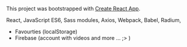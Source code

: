 This project was bootstrapped with [Create React App](https://github.com/facebook/create-react-app).

React,
JavaScript ES6,
Sass modules,
Axios,
Webpack,
Babel,
Radium,


- Favourties (localStorage)
- Firebase (account with videos and more ... ;> )

